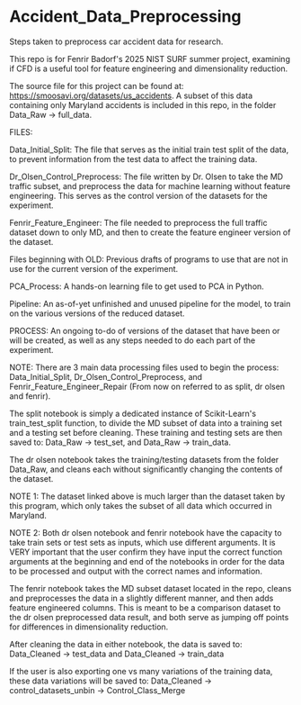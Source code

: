 # Accident_Data_Preprocessing
Steps taken to preprocess car accident data for research.

This repo is for Fenrir Badorf's 2025 NIST SURF summer project, examining if CFD is a useful tool for feature engineering and dimensionality reduction.

The source file for this project can be found at: https://smoosavi.org/datasets/us_accidents. A subset of this data containing only Maryland accidents is included in this repo, in the folder Data_Raw -> full_data.

FILES:

Data_Initial_Split: The file that serves as the initial train test split of the data, to prevent information from the test data to affect the training data.

Dr_Olsen_Control_Preprocess: The file written by Dr. Olsen to take the MD traffic subset, and preprocess the data for machine learning without feature engineering. This serves as the control version of the datasets for the experiment.

Fenrir_Feature_Engineer: The file needed to preprocess the full traffic dataset down to only MD, and then to create the feature engineer version of the dataset.

Files beginning with OLD: Previous drafts of programs to use that are not in use for the current version of the experiment.

PCA_Process: A hands-on learning file to get used to PCA in Python.

Pipeline: An as-of-yet unfinished and unused pipeline for the model, to train on the various versions of the reduced dataset.

PROCESS: An ongoing to-do of versions of the dataset that have been or will be created, as well as any steps needed to do each part of the experiment.


NOTE: There are 3 main data processing files used to begin the process: Data_Initial_Split, Dr_Olsen_Control_Preprocess, and Fenrir_Feature_Engineer_Repair (From now on referred to as split, dr olsen and fenrir).

The split notebook is simply a dedicated instance of Scikit-Learn's train_test_split function, to divide the MD subset of data into a training set and a testing set before cleaning. These training and testing sets are then saved to: Data_Raw -> test_set, and Data_Raw -> train_data.


The dr olsen notebook takes the training/testing datasets from the folder Data_Raw, and cleans each without significantly changing the contents of the dataset. 

NOTE 1: The dataset linked above is much larger than the dataset taken by this program, which only takes the subset of all data which occurred in Maryland.

NOTE 2: Both dr olsen notebook and fenrir notebook have the capacity to take train sets or test sets as inputs, which use different arguments. It is VERY important that the user confirm they have input the correct function arguments at the beginning and end of the notebooks in order for the data to be processed and output with the correct names and information.


The fenrir notebook takes the MD subset dataset located in the repo, cleans and preprocesses the data in a slightly different manner, and then adds feature engineered columns. This is meant to be a comparison dataset to the dr olsen preprocessed data result, and both serve as jumping off points for differences in dimensionality reduction. 

After cleaning the data in either notebook, the data is saved to:
Data_Cleaned -> test_data
and
Data_Cleaned -> train_data

If the user is also exporting one vs many variations of the training data, these data variations will be saved to: 
Data_Cleaned -> control_datasets_unbin -> Control_Class_Merge

